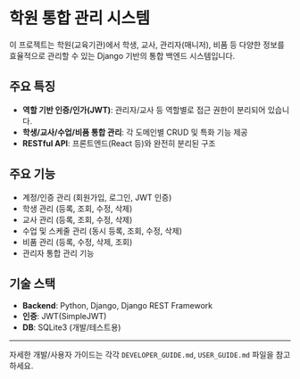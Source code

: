# 학원 통합 관리 시스템

이 프로젝트는 학원(교육기관)에서 학생, 교사, 관리자(매니저), 비품 등 다양한 정보를 효율적으로 관리할 수 있는 Django 기반의 통합 백엔드 시스템입니다.

## 주요 특징
- **역할 기반 인증/인가(JWT)**: 관리자/교사 등 역할별로 접근 권한이 분리되어 있습니다.
- **학생/교사/수업/비품 통합 관리**: 각 도메인별 CRUD 및 특화 기능 제공
- **RESTful API**: 프론트엔드(React 등)와 완전히 분리된 구조

## 주요 기능
- 계정/인증 관리 (회원가입, 로그인, JWT 인증)
- 학생 관리 (등록, 조회, 수정, 삭제)
- 교사 관리 (등록, 조회, 수정, 삭제)
- 수업 및 스케줄 관리 (동시 등록, 조회, 수정, 삭제)
- 비품 관리 (등록, 수정, 삭제, 조회)
- 관리자 통합 관리 기능

## 기술 스택
- **Backend**: Python, Django, Django REST Framework
- **인증**: JWT(SimpleJWT)
- **DB**: SQLite3 (개발/테스트용)

---

자세한 개발/사용자 가이드는 각각 `DEVELOPER_GUIDE.md`, `USER_GUIDE.md` 파일을 참고하세요. 